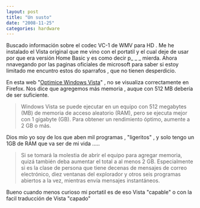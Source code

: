 ```yaml
---
layout: post
title: "Un susto"
date: "2008-11-25"
categories: hardware
---
```


Buscado información sobre el codec VC-1 de WMV para HD . Me he instalado el Vista original que me vino con el portatil y el cual deje de usar por que era versión Home Basic y es como decir p\_ \_ \_ mierda. Ahora nnavegando por las paginas oficiales de microsoft para saber si estoy limitado me encuntro estos do sparrafos , que no tienen desperdicio.

En esta web "[Optimice Windows Vista](https://windowshelp.microsoft.com/Windows/es-ES/help/83ec0ffe-ee04-4d53-8b87-25d1f05c954e3082.mspx#section_8)" , no se visualiza correctamente en Firefox. Nos dice que agregemos más memoria , auque con 512 MB debería de ser suficiente.

> Windows Vista se puede ejecutar en un equipo con 512 megabytes (MB) de memoria de acceso aleatorio (RAM), pero se ejecuta mejor con 1 gigabyte (GB). Para obtener un rendimiento óptimo, aumente a 2 GB o más.

Dios mío yo soy de los que aben mil programas , "ligeritos" , y solo tengo un 1GB de RAM que va ser de mi vida .....

> Si se tomará la molestia de abrir el equipo para agregar memoria, quizá también deba aumentar el total a al menos 2 GB. Especialmente si es la clase de persona que tiene decenas de mensajes de correo electrónico, diez ventanas del explorador y otros seis programas abiertos a la vez, mientras envía mensajes instantáneos.

Bueno cuando menos curioso mi portatil es de eso Vista "capable" o con la facil traducción de Vista "capado"
